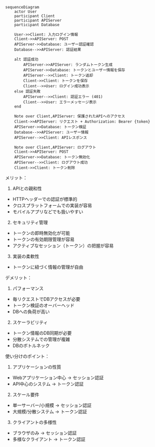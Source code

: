 ```mermaid
sequenceDiagram
    actor User
    participant Client
    participant APIServer
    participant Database
    
    User->>Client: 入力ログイン情報
    Client->>APIServer: POST
    APIServer->>Database: ユーザー認証確認
    Database-->>APIServer: 認証結果
    
    alt 認証成功
        APIServer->>APIServer: ランダムトークン生成
        APIServer->>Database: トークンとユーザー情報を保存
        APIServer-->>Client: トークン返却
        Client->>Client: トークンを保存
        Client-->>User: ログイン成功表示
    else 認証失敗
        APIServer-->>Client: 認証エラー (401)
        Client-->>User: エラーメッセージ表示
    end
    
    Note over Client,APIServer: 保護されたAPIへのアクセス
    Client->>APIServer: リクエスト + Authorization: Bearer {token}
    APIServer->>Database: トークン検証
    Database-->>APIServer: ユーザー情報
    APIServer-->>Client: APIレスポンス
    
    Note over Client,APIServer: ログアウト
    Client->>APIServer: POST
    APIServer->>Database: トークン無効化
    APIServer-->>Client: ログアウト成功
    Client->>Client: トークン削除
```

メリット：
1. APIとの親和性
- HTTPヘッダーでの認証が標準的
- クロスプラットフォームでの実装が容易
- モバイルアプリなどでも扱いやすい

2. セキュリティ管理
- トークンの即時無効化が可能
- トークンの有効期限管理が容易
- アクティブなセッション（トークン）の把握が容易

3. 実装の柔軟性
- トークンに紐づく情報の管理が自由

デメリット：
1. パフォーマンス
- 毎リクエストでDBアクセスが必要
- トークン検証のオーバーヘッド
- DBへの負荷が高い

2. スケーラビリティ
- トークン情報のDB同期が必要
- 分散システムでの管理が複雑
- DBのボトルネック

使い分けのポイント：
1. アプリケーションの性質
- Webアプリケーション中心 → セッション認証
- API中心のシステム → トークン認証

2. スケール要件
- 単一サーバー/小規模 → セッション認証
- 大規模/分散システム → トークン認証

3. クライアントの多様性
- ブラウザのみ → セッション認証
- 多様なクライアント → トークン認証